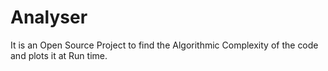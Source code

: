 # Analyser
It is an Open Source Project to find the Algorithmic Complexity of the code and plots it at Run time.
